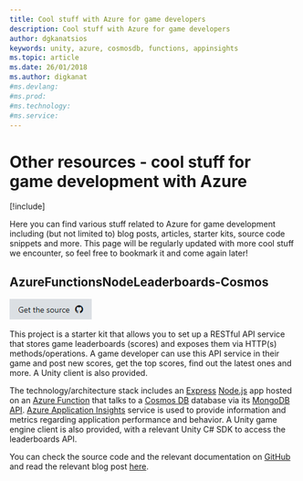 ```yaml
---
title: Cool stuff with Azure for game developers
description: Cool stuff with Azure for game developers
author: dgkanatsios
keywords: unity, azure, cosmosdb, functions, appinsights
ms.topic: article
ms.date: 26/01/2018
ms.author: digkanat
#ms.devlang: 
#ms.prod:
#ms.technology:
#ms.service:
---
```

# Other resources - cool stuff for game development with Azure 

[!include[](../includes/header.md)]

Here you can find various stuff related to Azure for game development including (but not limited to) blog posts, articles, starter kits, source code snippets and more. This page will be regularly updated with more cool stuff we encounter, so feel free to bookmark it and come again later!

## AzureFunctionsNodeLeaderboards-Cosmos

[![Get the source](../media/buttons/source2.png)](https://github.com/dgkanatsios/AzureFunctionsNodeLeaderboards-Cosmos)

This project is a starter kit that allows you to set up a RESTful API service that stores game leaderboards (scores) and exposes them via HTTP(s) methods/operations. A game developer can use this API service in their game and post new scores, get the top scores, find out the latest ones and more. A Unity client is also provided. 

The technology/architecture stack includes an [Express](https://expressjs.com/) [Node.js](https://nodejs.org/) app hosted on an [Azure Function](https://azure.microsoft.com/en-us/services/functions/) that talks to a [Cosmos DB](https://azure.microsoft.com/en-us/services/cosmos-db/) database via its [MongoDB API]((https://docs.microsoft.com/en-us/azure/cosmos-db/mongodb-introduction)). [Azure Application Insights](https://azure.microsoft.com/en-us/services/application-insights/) service is used to provide information and metrics regarding application performance and behavior. A Unity game engine client is also provided, with a relevant Unity C# SDK to access the leaderboards API.

You can check the source code and the relevant documentation on [GitHub](https://github.com/dgkanatsios/AzureFunctionsNodeLeaderboards-Cosmos) and read the relevant blog post [here](https://dgkanatsios.com/2018/01/12/using-azure-functions-and-cosmos-db-to-create-a-game-leaderboard/).